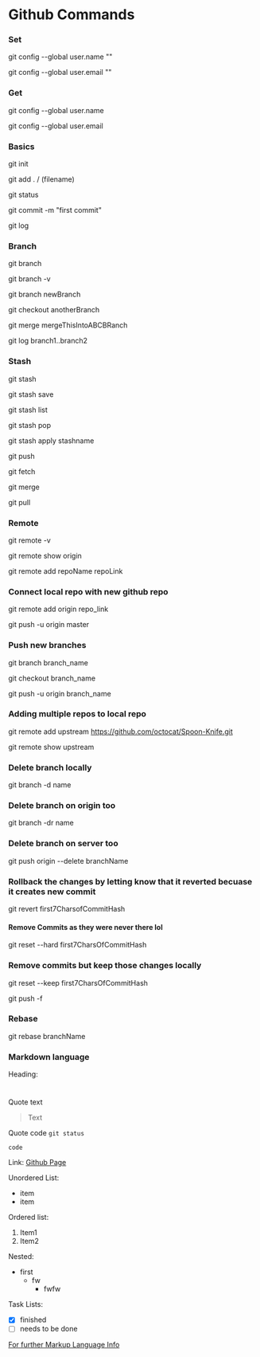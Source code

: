# Github Commands

### Set
git config --global user.name ""

git config --global user.email ""

### Get
git config --global user.name

git config --global user.email 

### Basics
git init

git add . / (filename)

git status

git commit -m "first commit"

git log

### Branch
git branch

git branch -v

git branch newBranch

git checkout anotherBranch

git merge mergeThisIntoABCBRanch

git log branch1..branch2

### Stash
git stash

git stash save <name>

git stash list

git stash pop

git stash apply stashname

git push

git fetch

git merge

git pull

### Remote
git remote -v

git remote show origin

git remote add repoName repoLink

### Connect local repo with new github repo
git remote add origin repo_link

git push -u origin master

### Push new branches
git branch branch_name

git checkout branch_name

git push -u origin branch_name

### Adding multiple repos to local repo 
git remote add upstream https://github.com/octocat/Spoon-Knife.git

git remote show upstream

### Delete branch locally
git branch -d name

### Delete branch on origin too
git branch -dr name

### Delete branch on server too
git push origin --delete branchName

### Rollback the changes by letting know that it reverted  becuase it creates new commit
git revert first7CharsofCommitHash

#### Remove Commits as they were never there lol
git reset --hard first7CharsOfCommitHash

### Remove commits but keep those changes locally
git reset --keep first7CharsOfCommitHash

git push -f 

### Rebase
git rebase branchName

### Markdown language
Heading:
#
##
###
####
#####
######

Quote text
> Text

Quote code
`git status`
```
code
```

Link:
[Github Page](LINK)

Unordered List:
- item
- item

Ordered list:
1. Item1
2. Item2

Nested:
- first
  - fw
    - fwfw
 
Task Lists:
- [x] finished
- [ ] needs to be done

[For further Markup Language Info](https://docs.github.com/en/get-started/writing-on-github/getting-started-with-writing-and-formatting-on-github/basic-writing-and-formatting-syntax)

